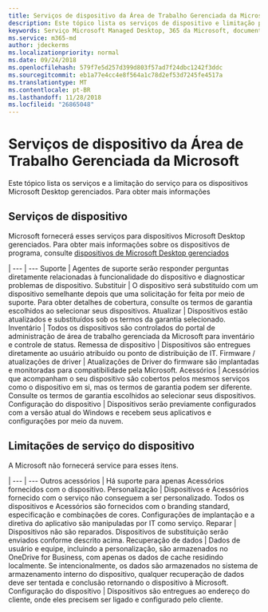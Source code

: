 ```yaml
---
title: Serviços de dispositivo da Área de Trabalho Gerenciada da Microsoft
description: Este tópico lista os serviços de dispositivo e limitação para o Microsoft Desktop gerenciados.
keywords: Serviço Microsoft Managed Desktop, 365 da Microsoft, documentação
ms.service: m365-md
author: jdeckerms
ms.localizationpriority: normal
ms.date: 09/24/2018
ms.openlocfilehash: 579f7e5d257d399d803f57ad7f24dbc1242f3ddc
ms.sourcegitcommit: eb1a77e4cc4e8f564a1c78d2ef53d7245fe4517a
ms.translationtype: MT
ms.contentlocale: pt-BR
ms.lasthandoff: 11/28/2018
ms.locfileid: "26865048"
---
```

# <a name="microsoft-managed-desktop-device-services"></a>Serviços de dispositivo da Área de Trabalho Gerenciada da Microsoft

Este tópico lista os serviços e a limitação do serviço para os dispositivos Microsoft Desktop gerenciados. Para obter mais informações 

## <a name="device-services"></a>Serviços de dispositivo

Microsoft fornecerá esses serviços para dispositivos Microsoft Desktop gerenciados. Para obter mais informações sobre os dispositivos de programa, consulte [dispositivos de Microsoft Desktop gerenciados](device-list.md)

 | 
 --- | ---
Suporte | Agentes de suporte serão responder perguntas diretamente relacionadas à funcionalidade do dispositivo e diagnosticar problemas de dispositivo.
Substituir | O dispositivo será substituído com um dispositivo semelhante depois que uma solicitação for feita por meio de suporte. Para obter detalhes de cobertura, consulte os termos de garantia escolhidos ao selecionar seus dispositivos.
Atualizar | Dispositivos estão atualizados e substituídos sob os termos da garantia selecionado.
Inventário | Todos os dispositivos são controlados do portal de administração de área de trabalho gerenciada da Microsoft para inventário e controle de status.
Remessa de dispositivo |   Dispositivos são entregues diretamente ao usuário atribuído ou ponto de distribuição de IT.
Firmware / atualizações de driver | Atualizações de Driver do firmware são implantadas e monitoradas para compatibilidade pela Microsoft. 
Acessórios | Acessórios que acompanham o seu dispositivo são cobertos pelos mesmos serviços como o dispositivo em si, mas os termos de garantia podem ser diferente. Consulte os termos de garantia escolhidos ao selecionar seus dispositivos. 
Configuração do dispositivo    | Dispositivos serão previamente configurados com a versão atual do Windows e recebem seus aplicativos e configurações por meio da nuvem. 

## <a name="device-service-limitations"></a>Limitações de serviço do dispositivo

A Microsoft não fornecerá service para esses itens.

 | 
 --- | ---
Outros acessórios | Há suporte para apenas Acessórios fornecidos com o dispositivo.
Personalização | Dispositivos e Acessórios fornecido com o serviço não conseguem a ser personalizado. Todos os dispositivos e Acessórios são fornecidos com o branding standard, especificação e combinações de cores. Configurações de implantação e a diretiva do aplicativo são manipuladas por IT como serviço.
Reparar | Dispositivos não são reparados. Dispositivos de substituição serão enviados conforme descrito acima.
Recuperação de dados | Dados de usuário e equipe, incluindo a personalização, são armazenados no OneDrive for Business, com apenas os dados de cache residindo localmente. Se intencionalmente, os dados são armazenados no sistema de armazenamento interno do dispositivo, qualquer recuperação de dados deve ser tentada e conclusão retornando o dispositivo à Microsoft.
Configuração do dispositivo | Dispositivos são entregues ao endereço do cliente, onde eles precisem ser ligado e configurado pelo cliente.
